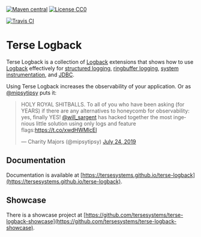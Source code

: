 <!---freshmark shields
output = [
	 link(shield('Maven central', 'mavencentral', '{{group}}:{{artifactIdMaven}}', 'blue'), 'https://search.maven.org/#search%7Cgav%7C1%7Cg%3A%22{{group}}%22%20AND%20a%3A%22{{artifactIdMaven}}%22'),
	link(shield('License CC0', 'license', 'CC0', 'blue'), 'https://tldrlegal.com/license/creative-commons-cc0-1.0-universal'),
	'',
	link(image('Travis CI', 'https://travis-ci.org/tersesystems/terse-logback.svg?branch=master'), 'https://travis-ci.org/tersesystems/terse-logback')
	].join('\n')
-->
[![Maven central](https://img.shields.io/badge/mavencentral-com.tersesystems.logback%3Alogback--core-blue.svg)](https://search.maven.org/#search%7Cgav%7C1%7Cg%3A%22com.tersesystems.logback%22%20AND%20a%3A%22logback-core%22)
[![License CC0](https://img.shields.io/badge/license-CC0-blue.svg)](https://tldrlegal.com/license/creative-commons-cc0-1.0-universal)

[![Travis CI](https://travis-ci.org/tersesystems/terse-logback.svg?branch=master)](https://travis-ci.org/tersesystems/terse-logback)
<!---freshmark /shields -->

# Terse Logback

Terse Logback is a collection of [Logback](https://logback.qos.ch/) extensions that shows how to use [Logback](https://logback.qos.ch/manual/index.html) effectively for [structured logging](structured-logging.md), [ringbuffer logging](guide/ringbuffer.md), [system instrumentation](guide/instrumentation.md), and [JDBC](guide/jdbc.md).  

Using Terse Logback increases the observability of your application.  Or as [@mipsytipsy](https://twitter.com/mipsytipsy) puts it:

<blockquote class="twitter-tweet"><p lang="en" dir="ltr">HOLY ROYAL SHITBALLS. To all of you who have been asking (for YEARS) if there are any alternatives to honeycomb for observability: yes, finally YES! <a href="https://twitter.com/will_sargent?ref_src=twsrc%5Etfw">@will_sargent</a> has hacked together the most ingenious little solution using only logs and feature flags:<a href="https://t.co/xwdHWMlcEl">https://t.co/xwdHWMlcEl</a></p>&mdash; Charity Majors (@mipsytipsy) <a href="https://twitter.com/mipsytipsy/status/1153889935536975872?ref_src=twsrc%5Etfw">July 24, 2019</a></blockquote> 

## Documentation

Documentation is available at [https://tersesystems.github.io/terse-logback](https://tersesystems.github.io/terse-logback).

## Showcase

There is a showcase project at [https://github.com/tersesystems/terse-logback-showcase](https://github.com/tersesystems/terse-logback-showcase).
